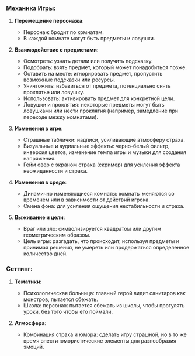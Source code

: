 ### Механика Игры:

1. **Перемещение персонажа**: 
   - Персонаж бродит по комнатам.
   - В каждой комнате могут быть предметы и ловушки.

2. **Взаимодействие с предметами**: 
   - Осмотреть: узнать детали или получить подсказку.
   - Подобрать: взять предмет, который может понадобиться позже.
   - Оставить на месте: игнорировать предмет, пропустить возможные подсказки или ресурсы.
   - Уничтожить: избавиться от предмета, потенциально снять проклятье или ловушку.
   - Использовать: активировать предмет для конкретной цели.
   - Ловушки и проклятия: некоторые предметы могут быть ловушками или нести проклятия (например, замедление при переходе между комнатами).

3. **Изменения в игре**:
   - Страшные таблички: надписи, усиливающие атмосферу страха.
   - Визуальные и аудиальные эффекты: черно-белый фильтр, инверсия цветов, изменение темпа игры и музыки для создания напряжения.
   - Гейм овер с экраном страха (скример) для усиления эффекта неожиданности и страха.

4. **Изменения в среде**:
   - Динамично изменяющиеся комнаты: комнаты меняются со временем или в зависимости от действий игрока.
   - Смена фона: для усиления ощущения нестабильности и страха.

5. **Выживание и цели**:
   - Враг или зло: символизируется квадратом или другим геометрическим образом.
   - Цель игры: разгадать, что происходит, используя предметы и принимая решения, не умереть или продержаться определенное количество дней.

### Сеттинг:

1. **Тематики**:
   - Психологическая больница: главный герой видит санитаров как монстров, пытается сбежать.
   - Школа: персонаж пытается сбежать из школы, чтобы прогулять уроки, без того чтобы его поймали.

2. **Атмосфера**:
   - Комбинация страха и юмора: сделать игру страшной, но в то же время внести юмористические элементы для разнообразия эмоций.

